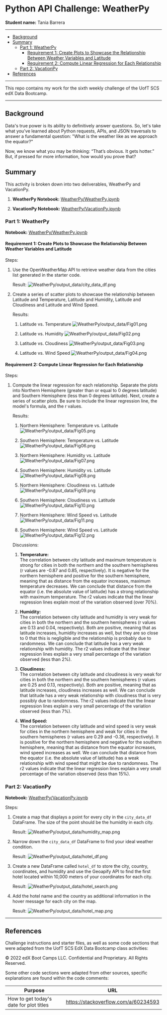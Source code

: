 # Python API Challenge: WeatherPy

**Student name:** Tania Barrera

---

- [Background](#background)
- [Summary](#summary)
  - [Part 1: WeatherPy](#part-1-weatherpy)
    - [Requirement 1: Create Plots to Showcase the Relationship Between Weather Variables and Latitude](#requirement-1-create-plots-to-showcase-the-relationship-between-weather-variables-and-latitude)
    - [Requirement 2: Compute Linear Regression for Each Relationship](#requirement-2-compute-linear-regression-for-each-relationship)
  - [Part 2: VacationPy](#part-2-vacationpy)
- [References](#references)


---

This repo contains my work for the sixth weekly challenge of the UofT SCS edX Data Bootcamp.

---

## Background

Data's true power is its ability to definitively answer questions. So, let's take what you've learned about Python requests, APIs, and JSON traversals to answer a fundamental question: "What is the weather like as we approach the equator?"

Now, we know what you may be thinking: “That’s obvious. It gets hotter.” But, if pressed for more information, how would you prove that?

## Summary

This activity is broken down into two deliverables, WeatherPy and VacationPy.

1. **WeatherPy Notebook:** [WeatherPy/WeatherPy.ipynb](WeatherPy/WeatherPy.ipynb)

2. **VacationPy Notebook:** [WeatherPy/VacationPy.ipynb](WeatherPy/VacationPy.ipynb)


### Part 1: WeatherPy

**Notebook:** [WeatherPy/WeatherPy.ipynb](WeatherPy/WeatherPy.ipynb)

#### Requirement 1: Create Plots to Showcase the Relationship Between Weather Variables and Latitude

Steps:

1. Use the OpenWeatherMap API to retrieve weather data from the cities list generated in the starter code. 

    Result:
    ![WeatherPy/output_data/city_data_df.png](WeatherPy/output_data/city_data_df.png)

2. Create a series of scatter plots to showcase the relationship between Latitude and Temperature, Latitude and Humidity, Latitude and Cloudiness and Latitude and Wind Speed.
  
    Results:
     1. Latitude vs. Temperature
    ![WeatherPy/output_data/Fig01.png](WeatherPy/output_data/Fig01.png)

     2. Latitude vs. Humidity
    ![WeatherPy/output_data/Fig02.png](WeatherPy/output_data/Fig02.png)

     3. Latitude vs. Cloudiness
    ![WeatherPy/output_data/Fig03.png](WeatherPy/output_data/Fig03.png)

     4. Latitude vs. Wind Speed
    ![WeatherPy/output_data/Fig04.png](WeatherPy/output_data/Fig04.png)

#### Requirement 2: Compute Linear Regression for Each Relationship

Steps:

1. Compute the linear regression for each relationship. Separate the plots into Northern Hemisphere (greater than or equal to 0 degrees latitude) and Southern Hemisphere (less than 0 degrees latitude). Next, create a series of scatter plots. Be sure to include the linear regression line, the model's formula, and the r values.

    Results:

    1. Northern Hemisphere: Temperature vs. Latitude
    ![WeatherPy/output_data/Fig05.png](WeatherPy/output_data/Fig05.png)

    2. Southern Hemisphere: Temperature vs. Latitude
    ![WeatherPy/output_data/Fig06.png](WeatherPy/output_data/Fig06.png)
    
    3. Northern Hemisphere: Humidity vs. Latitude
    ![WeatherPy/output_data/Fig07.png](WeatherPy/output_data/Fig07.png)
    
    4. Southern Hemisphere: Humidity vs. Latitude
    ![WeatherPy/output_data/Fig08.png](WeatherPy/output_data/Fig08.png)
    
    5. Northern Hemisphere: Cloudiness vs. Latitude
    ![WeatherPy/output_data/Fig09.png](WeatherPy/output_data/Fig09.png)
    
    6. Southern Hemisphere: Cloudiness vs. Latitude
    ![WeatherPy/output_data/Fig10.png](WeatherPy/output_data/Fig10.png)
    
    7. Northern Hemisphere: Wind Speed vs. Latitude
    ![WeatherPy/output_data/Fig11.png](WeatherPy/output_data/Fig11.png)
    
    8. Southern Hemisphere: Wind Speed vs. Latitude
    ![WeatherPy/output_data/Fig12.png](WeatherPy/output_data/Fig12.png)

    Discussions:
    1. **Temperature:**  
    The correlation between city latitude and maximum temperature is strong for cities in both the northern and the southern hemispheres (r values are -0.87 and 0.85, respectively). It is negative for the northern hemisphere and positive for the southern hemisphere, meaning that as distance from the equator increases, maximum temperature decreases. We can conclude that distance from the equator (i.e. the absolute value of latitude) has a strong relationship with maximum temperature. The r2 values indicate that the linear regression lines explain most of the variation observed (over 70%).

    2. **Humidity:**  
    The correlation between city latitude and humidity is very weak for cities in both the northern and the southern hemispheres (r values are 0.13 and 0.04, respectively). Both are positive, meaning that as latitude increases, humidity increases as well, but they are so close to 0 that this is negligible and the relationship is probably due to randomness. We can conclude that latitude has a very weak relationship with humidity. The r2 values indicate that the linear regression lines explain a very small percentage of the variation observed (less than 2%).

    3. **Cloudiness:**  
    The correlation between city latitude and cloudiness is very weak for cities in both the northern and the southern hemispheres (r values are 0.25 and 0.13, respectively). Both are positive, meaning that as latitude increases, cloudiness increases as well. We can conclude that latitude has a very weak relationship with cloudiness that is very possibly due to randomness. The r2 values indicate that the linear regression lines explain a very small percentage of the variation observed (less than 7%).

    4. **Wind Speed:**  
    The correlation between city latitude and wind speed is very weak for cities in the northern hemisphere and weak for cities in the southern hemispheres (r values are 0.29 and -0.36, respectively). It is positive for the northern hemisphere and negative for the southern hemisphere, meaning that as distance from the equator increases, wind speed increases as well. We can conclude that distance from the equator (i.e. the absolute value of latitude) has a weak relationship with wind speed that might be due to randomness. The r2 values indicate that the linear regression lines explain a very small percentage of the variation observed (less than 15%).
    



### Part 2: VacationPy

**Notebook:** [WeatherPy/VacationPy.ipynb](WeatherPy/VacationPy.ipynb)

Steps:

1. Create a map that displays a point for every city in the `city_data_df` DataFrame. The size of the point should be the humidity in each city.

    Result:
    ![WeatherPy/output_data/humidity_map.png](WeatherPy/output_data/humidity_map.png)

2. Narrow down the `city_data_df` DataFrame to find your ideal weather condition.

    Result:
    ![WeatherPy/output_data/hotel_df.png](WeatherPy/output_data/hotel_df.png)

3. Create a new DataFrame called `hotel_df` to store the city, country, coordinates, and humidity and use the Geoapify API to find the first hotel located within 10,000 meters of your coordinates for each city.

    Result:
    ![WeatherPy/output_data/hotel_search.png](WeatherPy/output_data/hotel_search.png)

4. Add the hotel name and the country as additional information in the hover message for each city on the map.

   Result:
    ![WeatherPy/output_data/hotel_map.png](WeatherPy/output_data/hotel_map.png)

---

## References

Challenge instructions and starter files, as well as some code sections that were adapted from the UofT SCS EdX Data Bootcamp class activities:

© 2022 edX Boot Camps LLC. Confidential and Proprietary. All Rights Reserved.

Some other code sections were adapted from other sources, specific explanations are found within the code comments:

| Purpose 	| URL 	|
|------------------------------------	|------------------------------------------	|
| How to get today's date for plot titles 	| https://stackoverflow.com/a/60234593 	|
